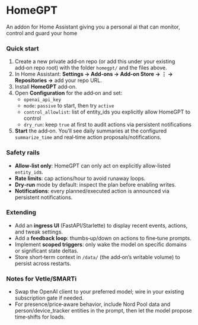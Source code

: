 # HomeGPT
An addon for Home Assistant giving you a personal ai that can monitor, control and guard your home
### Quick start

1. Create a new private add‑on repo (or add this under your existing add‑on repo root) with the folder `homegpt/` and the files above.
2. In Home Assistant: **Settings → Add‑ons → Add-on Store → ⋮ → Repositories →** add your repo URL.
3. Install **HomeGPT** add‑on.
4. Open **Configuration** for the add‑on and set:
   - `openai_api_key`
   - `mode`: `passive` to start, then try `active`
   - `control_allowlist`: list of entity_ids you explicitly allow HomeGPT to control
   - `dry_run`: keep `true` at first to audit actions via persistent notifications
5. **Start** the add‑on. You’ll see daily summaries at the configured `summarize_time` and real‑time action proposals/notifications.

### Safety rails

- **Allow‑list only**: HomeGPT can only act on explicitly allow‑listed `entity_id`s.
- **Rate limits**: cap actions/hour to avoid runaway loops.
- **Dry‑run** mode by default: inspect the plan before enabling writes.
- **Notifications**: every planned/executed action is announced via persistent notifications.

### Extending

- Add an **ingress UI** (FastAPI/Starlette) to display recent events, actions, and tweak settings.
- Add a **feedback loop**: thumbs‑up/down on actions to fine‑tune prompts.
- Implement **scoped triggers**: only wake the model on specific domains or significant state deltas.
- Store short‑term context in `/data/` (the add‑on’s writable volume) to persist across restarts.

### Notes for Vetle/SMARTi

- Swap the OpenAI client to your preferred model; wire in your existing subscription gate if needed.
- For presence/price‑aware behavior, include Nord Pool data and person/device_tracker entities in the prompt, then let the model propose time‑shifts for loads.
